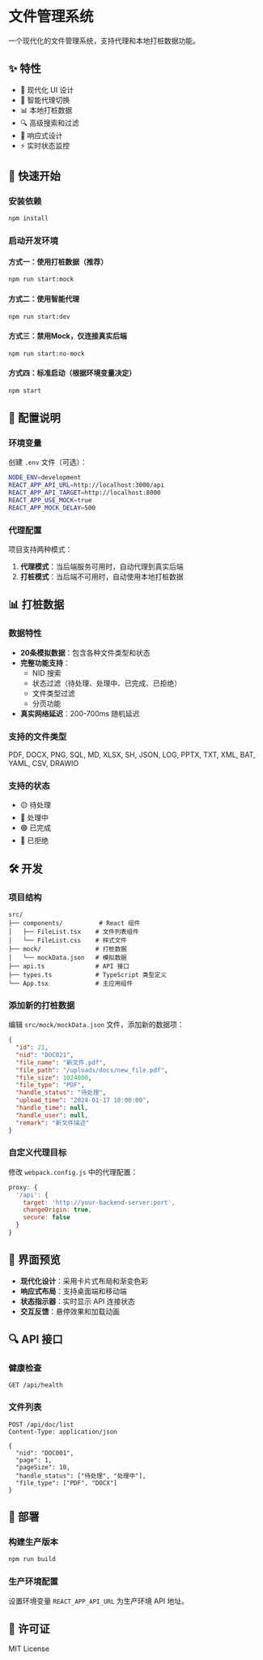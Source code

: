 # 文件管理系统

一个现代化的文件管理系统，支持代理和本地打桩数据功能。

## ✨ 特性

- 🎨 现代化 UI 设计
- 🔄 智能代理切换
- 📊 本地打桩数据
- 🔍 高级搜索和过滤
- 📱 响应式设计
- ⚡ 实时状态监控

## 🚀 快速开始

### 安装依赖
```bash
npm install
```

### 启动开发环境

#### 方式一：使用打桩数据（推荐）
```bash
npm run start:mock
```

#### 方式二：使用智能代理
```bash
npm run start:dev
```

#### 方式三：禁用Mock，仅连接真实后端
```bash
npm run start:no-mock
```

#### 方式四：标准启动（根据环境变量决定）
```bash
npm start
```

## 🔧 配置说明

### 环境变量

创建 `.env` 文件（可选）：
```bash
NODE_ENV=development
REACT_APP_API_URL=http://localhost:3000/api
REACT_APP_API_TARGET=http://localhost:8000
REACT_APP_USE_MOCK=true
REACT_APP_MOCK_DELAY=500
```

### 代理配置

项目支持两种模式：

1. **代理模式**：当后端服务可用时，自动代理到真实后端
2. **打桩模式**：当后端不可用时，自动使用本地打桩数据

## 📊 打桩数据

### 数据特性
- **20条模拟数据**：包含各种文件类型和状态
- **完整功能支持**：
  - NID 搜索
  - 状态过滤（待处理、处理中、已完成、已拒绝）
  - 文件类型过滤
  - 分页功能
- **真实网络延迟**：200-700ms 随机延迟

### 支持的文件类型
PDF, DOCX, PNG, SQL, MD, XLSX, SH, JSON, LOG, PPTX, TXT, XML, BAT, YAML, CSV, DRAWIO

### 支持的状态
- 🟡 待处理
- 🔵 处理中  
- 🟢 已完成
- 🔴 已拒绝

## 🛠️ 开发

### 项目结构
```
src/
├── components/          # React 组件
│   ├── FileList.tsx    # 文件列表组件
│   └── FileList.css    # 样式文件
├── mock/               # 打桩数据
│   └── mockData.json   # 模拟数据
├── api.ts              # API 接口
├── types.ts            # TypeScript 类型定义
└── App.tsx             # 主应用组件
```

### 添加新的打桩数据

编辑 `src/mock/mockData.json` 文件，添加新的数据项：

```json
{
  "id": 21,
  "nid": "DOC021",
  "file_name": "新文件.pdf",
  "file_path": "/uploads/docs/new_file.pdf",
  "file_size": 1024000,
  "file_type": "PDF",
  "handle_status": "待处理",
  "upload_time": "2024-01-17 10:00:00",
  "handle_time": null,
  "handle_user": null,
  "remark": "新文件描述"
}
```

### 自定义代理目标

修改 `webpack.config.js` 中的代理配置：

```javascript
proxy: {
  '/api': {
    target: 'http://your-backend-server:port',
    changeOrigin: true,
    secure: false
  }
}
```

## 📱 界面预览

- **现代化设计**：采用卡片式布局和渐变色彩
- **响应式布局**：支持桌面端和移动端
- **状态指示器**：实时显示 API 连接状态
- **交互反馈**：悬停效果和加载动画

## 🔍 API 接口

### 健康检查
```
GET /api/health
```

### 文件列表
```
POST /api/doc/list
Content-Type: application/json

{
  "nid": "DOC001",
  "page": 1,
  "pageSize": 10,
  "handle_status": ["待处理", "处理中"],
  "file_type": ["PDF", "DOCX"]
}
```

## 🚀 部署

### 构建生产版本
```bash
npm run build
```

### 生产环境配置
设置环境变量 `REACT_APP_API_URL` 为生产环境 API 地址。

## 📄 许可证

MIT License